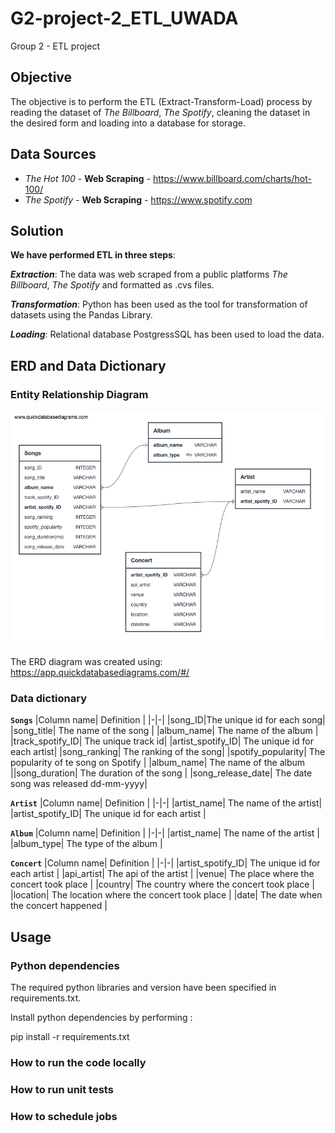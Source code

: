 # G2-project-2_ETL_UWADA
Group 2 - ETL project

## Objective
The objective is to perform the ETL (Extract-Transform-Load) process by reading the dataset of *The Billboard*, *The Spotify*, cleaning the dataset in the desired form and loading into a database for storage.

## Data Sources
- *The Hot 100* - **Web Scraping** - https://www.billboard.com/charts/hot-100/
- *The Spotify* - **Web Scraping** - https://www.spotify.com

## Solution

**We have performed ETL in three steps**:

**_Extraction_**: 
The data was web scraped from a public platforms *The Billboard*, *The Spotify* and formatted as .cvs files.

**_Transformation_**: 
Python has been used as the tool for transformation of datasets using the Pandas Library.

**_Loading_**: 
Relational database PostgressSQL has been used to load the data.

## ERD and Data Dictionary

### Entity Relationship Diagram
![ERD](https://github.com/P219-C/G2-project-2_ETL_UWADA/blob/Oksana/ERD/QuickDBD-export%20(3).png)

The ERD diagram was created using: https://app.quickdatabasediagrams.com/#/

### Data dictionary
<b>`Songs`</b>
|Column name| Definition | 
|-|-|
|song_ID|The unique id for each song| 
|song_title| The name of the song |
|album_name| The name of the album |
|track_spotify_ID| The unique track id|
|artist_spotify_ID| The unique id for each artist|
|song_ranking| The ranking of the song|
|spotify_popularity| The popularity of te song on Spotify |
|album_name| The name of the album ||song_duration| The duration of the song |
|song_release_date| The date song was released dd-mm-yyyy|

<b>`Artist`</b>
|Column name| Definition | 
|-|-|
|artist_name| The name of the artist|
|artist_spotify_ID| The unique id for each artist |

<b>`Album`</b>
|Column name| Definition | 
|-|-|
|artist_name| The name of the artist |
|album_type| The type of the album |

<b>`Concert`</b>
|Column name| Definition | 
|-|-|
|artist_spotify_ID| The unique id for each artist |
|api_artist| The api of the artist |
|venue| The place where the concert took place |
|country| The country where the concert took place |
|location| The location where the concert took place |
|date| The date when the concert happened |

## Usage

### Python dependencies
The required python libraries and version have been specified in requirements.txt.

Install python dependencies by performing :

pip install -r requirements.txt 

### How to run the code locally
### How to run unit tests
### How to schedule jobs
